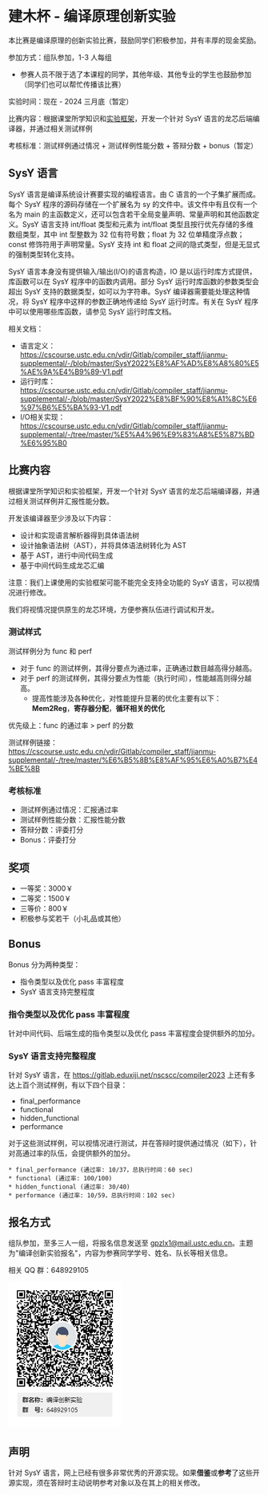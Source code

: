 # 建木杯 - 编译原理创新实验

本比赛是编译原理的创新实验比赛，鼓励同学们积极参加，并有丰厚的现金奖励。

参加方式：组队参加，1-3 人每组

- 参赛人员不限于选了本课程的同学，其他年级、其他专业的学生也鼓励参加（同学们也可以帮忙传播该比赛）

实验时间：现在 - 2024 三月底（暂定）

比赛内容：根据课堂所学知识和[实验框架](https://cscourse.ustc.edu.cn/vdir/Gitlab/compiler_staff/2023ustc-jianmu-compiler/-/tree/master)，开发一个针对 SysY 语言的龙芯后端编译器，并通过相关测试样例

考核标准：测试样例通过情况 + 测试样例性能分数 + 答辩分数 + bonus（暂定）

## SysY 语言

SysY 语言是编译系统设计赛要实现的编程语言。由 C 语言的一个子集扩展而成。每个 SysY 程序的源码存储在一个扩展名为 sy 的文件中。该文件中有且仅有一个名为 main 的主函数定义，还可以包含若干全局变量声明、常量声明和其他函数定义。SysY 语言支持 int/float 类型和元素为 int/float 类型且按行优先存储的多维数组类型，其中 int 型整数为 32 位有符号数；float 为 32 位单精度浮点数；const 修饰符用于声明常量。SysY 支持 int 和 float 之间的隐式类型，但是无显式的强制类型转化支持。

SysY 语言本身没有提供输入/输出(I/O)的语言构造，IO 是以运行时库方式提供，库函数可以在 SysY 程序中的函数内调用。部分 SysY 运行时库函数的参数类型会超出 SysY 支持的数据类型，如可以为字符串。SysY 编译器需要能处理这种情况，将 SysY 程序中这样的参数正确地传递给 SysY 运行时库。有关在 SysY 程序中可以使用哪些库函数，请参见 SysY 运行时库文档。

相关文档：

- 语言定义：<https://cscourse.ustc.edu.cn/vdir/Gitlab/compiler_staff/jianmu-supplemental/-/blob/master/SysY2022%E8%AF%AD%E8%A8%80%E5%AE%9A%E4%B9%89-V1.pdf>
- 运行时库：<https://cscourse.ustc.edu.cn/vdir/Gitlab/compiler_staff/jianmu-supplemental/-/blob/master/SysY2022%E8%BF%90%E8%A1%8C%E6%97%B6%E5%BA%93-V1.pdf>
- I/O相关实现：<https://cscourse.ustc.edu.cn/vdir/Gitlab/compiler_staff/jianmu-supplemental/-/tree/master/%E5%A4%96%E9%83%A8%E5%87%BD%E6%95%B0>

## 比赛内容

根据课堂所学知识和实验框架，开发一个针对 SysY 语言的龙芯后端编译器，并通过相关测试样例并汇报性能分数。

开发该编译器至少涉及以下内容：

- 设计和实现语言解析器得到具体语法树
- 设计抽象语法树（AST），并将具体语法树转化为 AST
- 基于 AST，进行中间代码生成
- 基于中间代码生成龙芯汇编

注意：我们上课使用的实验框架可能不能完全支持全功能的 SysY 语言，可以视情况进行修改。

我们将视情况提供原生的龙芯环境，方便参赛队伍进行调试和开发。

### 测试样式

测试样例分为 func 和 perf

- 对于 func 的测试样例，其得分要点为通过率，正确通过数目越高得分越高。
- 对于 perf 的测试样例，其得分要点为性能（执行时间），性能越高则得分越高。
  - 提高性能涉及各种优化，对性能提升显著的优化主要有以下：**Mem2Reg**，**寄存器分配**，**循环相关的优化**

优先级上：func 的通过率 > perf 的分数

测试样例链接：<https://cscourse.ustc.edu.cn/vdir/Gitlab/compiler_staff/jianmu-supplemental/-/tree/master/%E6%B5%8B%E8%AF%95%E6%A0%B7%E4%BE%8B>

### 考核标准

- 测试样例通过情况：汇报通过率
- 测试样例性能分数：汇报性能分数
- 答辩分数：评委打分
- Bonus：评委打分

## 奖项

- 一等奖：3000￥
- 二等奖：1500￥
- 三等价：800￥
- 积极参与奖若干（小礼品或其他）

## Bonus

Bonus 分为两种类型：

- 指令类型以及优化 pass 丰富程度
- SysY 语言支持完整程度

### 指令类型以及优化 pass 丰富程度

针对中间代码、后端生成的指令类型以及优化 pass 丰富程度会提供额外的加分。

### SysY 语言支持完整程度

针对 SysY 语言，在 <https://gitlab.eduxiji.net/nscscc/compiler2023> 上还有多达上百个测试样例，有以下四个目录：

- final_performance
- functional
- hidden_functional
- performance

对于这些测试样例，可以视情况进行测试，并在答辩时提供通过情况（如下），针对高通过率的队伍，会提供额外的加分。

```shell
* final_performance (通过率: 10/37，总执行时间：60 sec)
* functional (通过率: 100/100)
* hidden_functional (通过率: 30/40)
* performance (通过率: 10/59，总执行时间：102 sec)
```

## 报名方式

组队参加，至多三人一组，将报名信息发送至 gpzlx1@mail.ustc.edu.cn。主题为"编译创新实验报名"，内容为参赛同学学号、姓名、队长等相关信息。

相关 QQ 群：648929105

![编译创新实验群二维码](建木杯-扩展实验-v2.assets/编译创新实验群二维码.png)

## 声明

针对 SysY 语言，网上已经有很多非常优秀的开源实现。如果**借鉴**或**参考**了这些开源实现，须在答辩时主动说明参考对象以及在其上的相关修改。
